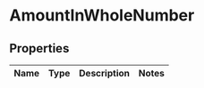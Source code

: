 
# AmountInWholeNumber

## Properties
Name | Type | Description | Notes
------------ | ------------- | ------------- | -------------



